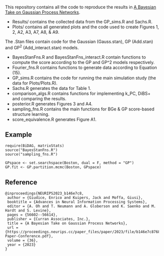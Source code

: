 This repository contains all the code to reproduce the results in [A Bayesian Take on Gaussian Process Networks](https://papers.nips.cc/paper_files/paper/2023/hash/b146e7c87685fa208bd95ce4b08e330c-Abstract-Conference.html).

- Results/ contains the collected data from the GP_sims.R and Sachs.R.
- Plots/ contains all generated plots and the code used to create Figures 1, 2, A2, A3, A7, A8, & A9.

The .Stan files contain code for the Gaussian (Gauss.stan), GP (Add.stan) and GP<sup>2</sup> (Add_interact.stan) models.

- BayesStanFns.R and BayesStanFns_interact.R contain functions to compute the score according to the GP and GP^2 models respectively.
- Fourier_fns.R contains functions to generate data according to Equation (15).
- GP_sims.R contains the code for running the main simulation study (the data for Plots/Plots.R).
- Sachs.R generates the data for Table 1.
- comparison_algs.R contains functions for implementing k_PC, DiBS+ and comparing the results.
- posterior.R generates Figures 3 and A4.
- sampling_fns.R contains the main functions for BGe & GP score-based structure learning.
- score_equivalence.R generates Figure A1.

Example
-------

```
require(BiDAG, matrixStats)
source("BayesStanFns.R")
source("sampling_fns.R")

GPspace <- set.searchspace(Boston, dual = F, method = "GP")
GP.fit <- GP.partition.mcmc(Boston, GPspace)
```
Reference
---------

```
@inproceedings{NEURIPS2023_b146e7c8,
 author = {Giudice, Enrico and Kuipers, Jack and Moffa, Giusi},
 booktitle = {Advances in Neural Information Processing Systems},
 editor = {A. Oh and T. Neumann and A. Globerson and K. Saenko and M. Hardt and S. Levine},
 pages = {56602--56614},
 publisher = {Curran Associates, Inc.},
 title = {A Bayesian Take on Gaussian Process Networks},
 url = {https://proceedings.neurips.cc/paper_files/paper/2023/file/b146e7c87685fa208bd95ce4b08e330c-Paper-Conference.pdf},
 volume = {36},
 year = {2023}
}
```
